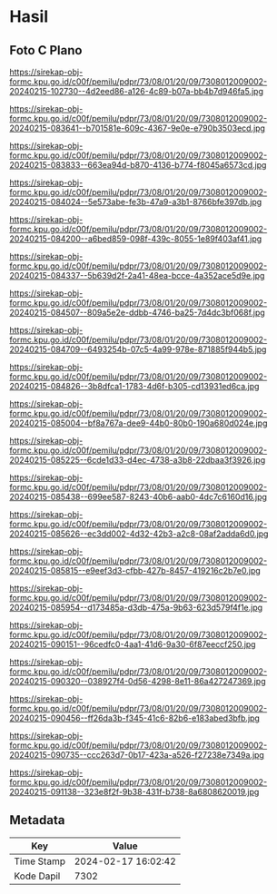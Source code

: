 # Hasil

## Foto C Plano

https://sirekap-obj-formc.kpu.go.id/c00f/pemilu/pdpr/73/08/01/20/09/7308012009002-20240215-102730--4d2eed86-a126-4c89-b07a-bb4b7d946fa5.jpg

https://sirekap-obj-formc.kpu.go.id/c00f/pemilu/pdpr/73/08/01/20/09/7308012009002-20240215-083641--b701581e-609c-4367-9e0e-e790b3503ecd.jpg

https://sirekap-obj-formc.kpu.go.id/c00f/pemilu/pdpr/73/08/01/20/09/7308012009002-20240215-083833--663ea94d-b870-4136-b774-f8045a6573cd.jpg

https://sirekap-obj-formc.kpu.go.id/c00f/pemilu/pdpr/73/08/01/20/09/7308012009002-20240215-084024--5e573abe-fe3b-47a9-a3b1-8766bfe397db.jpg

https://sirekap-obj-formc.kpu.go.id/c00f/pemilu/pdpr/73/08/01/20/09/7308012009002-20240215-084200--a6bed859-098f-439c-8055-1e89f403af41.jpg

https://sirekap-obj-formc.kpu.go.id/c00f/pemilu/pdpr/73/08/01/20/09/7308012009002-20240215-084337--5b639d2f-2a41-48ea-bcce-4a352ace5d9e.jpg

https://sirekap-obj-formc.kpu.go.id/c00f/pemilu/pdpr/73/08/01/20/09/7308012009002-20240215-084507--809a5e2e-ddbb-4746-ba25-7d4dc3bf068f.jpg

https://sirekap-obj-formc.kpu.go.id/c00f/pemilu/pdpr/73/08/01/20/09/7308012009002-20240215-084709--6493254b-07c5-4a99-978e-871885f944b5.jpg

https://sirekap-obj-formc.kpu.go.id/c00f/pemilu/pdpr/73/08/01/20/09/7308012009002-20240215-084826--3b8dfca1-1783-4d6f-b305-cd13931ed6ca.jpg

https://sirekap-obj-formc.kpu.go.id/c00f/pemilu/pdpr/73/08/01/20/09/7308012009002-20240215-085004--bf8a767a-dee9-44b0-80b0-190a680d024e.jpg

https://sirekap-obj-formc.kpu.go.id/c00f/pemilu/pdpr/73/08/01/20/09/7308012009002-20240215-085225--6cde1d33-d4ec-4738-a3b8-22dbaa3f3926.jpg

https://sirekap-obj-formc.kpu.go.id/c00f/pemilu/pdpr/73/08/01/20/09/7308012009002-20240215-085438--699ee587-8243-40b6-aab0-4dc7c6160d16.jpg

https://sirekap-obj-formc.kpu.go.id/c00f/pemilu/pdpr/73/08/01/20/09/7308012009002-20240215-085626--ec3dd002-4d32-42b3-a2c8-08af2adda6d0.jpg

https://sirekap-obj-formc.kpu.go.id/c00f/pemilu/pdpr/73/08/01/20/09/7308012009002-20240215-085815--e9eef3d3-cfbb-427b-8457-419216c2b7e0.jpg

https://sirekap-obj-formc.kpu.go.id/c00f/pemilu/pdpr/73/08/01/20/09/7308012009002-20240215-085954--d173485a-d3db-475a-9b63-623d579f4f1e.jpg

https://sirekap-obj-formc.kpu.go.id/c00f/pemilu/pdpr/73/08/01/20/09/7308012009002-20240215-090151--96cedfc0-4aa1-41d6-9a30-6f87eeccf250.jpg

https://sirekap-obj-formc.kpu.go.id/c00f/pemilu/pdpr/73/08/01/20/09/7308012009002-20240215-090320--038927f4-0d56-4298-8e11-86a427247369.jpg

https://sirekap-obj-formc.kpu.go.id/c00f/pemilu/pdpr/73/08/01/20/09/7308012009002-20240215-090456--ff26da3b-f345-41c6-82b6-e183abed3bfb.jpg

https://sirekap-obj-formc.kpu.go.id/c00f/pemilu/pdpr/73/08/01/20/09/7308012009002-20240215-090735--ccc263d7-0b17-423a-a526-f27238e7349a.jpg

https://sirekap-obj-formc.kpu.go.id/c00f/pemilu/pdpr/73/08/01/20/09/7308012009002-20240215-091138--323e8f2f-9b38-431f-b738-8a6808620019.jpg


## Metadata

| Key        | Value               |
| ---------- | ------------------- |
| Time Stamp | 2024-02-17 16:02:42 |
| Kode Dapil | 7302                |



